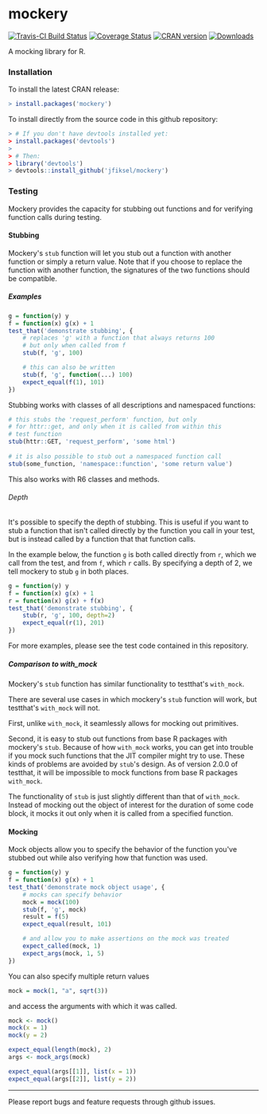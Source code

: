 # mockery
[![Travis-CI Build Status](https://travis-ci.org/jfiksel/mockery.svg?branch=master)](https://travis-ci.org/jfiksel/mockery)
[![Coverage Status](https://img.shields.io/codecov/c/github/jfiksel/mockery/master.svg)](https://codecov.io/github/jfiksel/mockery?branch=master)
[![CRAN version](http://www.r-pkg.org/badges/version/mockery)](https://cran.r-project.org/package=mockery)
[![Downloads](http://cranlogs.r-pkg.org/badges/mockery)](http://cran.rstudio.com/web/packages/mockery/index.html)

A mocking library for R.

### Installation

To install the latest CRAN release:

```.R
> install.packages('mockery')
```

To install directly from the source code in this github repository:

```.R
> # If you don't have devtools installed yet:
> install.packages('devtools')
>
> # Then:
> library('devtools')
> devtools::install_github('jfiksel/mockery')
```

### Testing

Mockery provides the capacity for stubbing out functions and for verifying
function calls during testing.

#### Stubbing

Mockery's `stub` function will let you stub out a function with another
function or simply a return value.  Note that if you choose to replace the
function with another function, the signatures of the two functions should be
compatible.

##### Examples

```.R
g = function(y) y
f = function(x) g(x) + 1
test_that('demonstrate stubbing', {
    # replaces 'g' with a function that always returns 100
    # but only when called from f
    stub(f, 'g', 100)

    # this can also be written
    stub(f, 'g', function(...) 100)
    expect_equal(f(1), 101)
})
```

Stubbing works with classes of all descriptions and namespaced functions:

```.R
# this stubs the 'request_perform' function, but only
# for httr::get, and only when it is called from within this
# test function
stub(httr::GET, 'request_perform', 'some html')
        
# it is also possible to stub out a namespaced function call
stub(some_function, 'namespace::function', 'some return value')
```

This also works with R6 classes and methods.

###### Depth

It's possible to specify the depth of stubbing. This is useful if you
want to stub a function that isn't called directly by the function you call in
your test, but is instead called by a function that that function calls. 

In the example below, the function `g` is both called directly from `r`, which
we call from the test, and from `f`, which `r` calls. By specifying a depth of
2, we tell mockery to stub `g` in both places.

```.R
g = function(y) y
f = function(x) g(x) + 1
r = function(x) g(x) + f(x)
test_that('demonstrate stubbing', {
    stub(r, 'g', 100, depth=2)
    expect_equal(r(1), 201)
})
```

For more examples, please see the test code contained in this repository.

##### Comparison to with_mock

Mockery's `stub` function has similar functionality to testthat's `with_mock`.

There are several use cases in which mockery's `stub` function will work, but
testthat's `with_mock` will not.

First, unlike `with_mock`, it seamlessly allows for mocking out primitives.

Second, it is easy to stub out functions from base R packages with mockery's `stub`.
Because of how `with_mock` works, you can get into trouble if you mock such functions 
that the JIT compiler might try to use. These kinds of problems are avoided by `stub`'s
design. As of version 2.0.0 of testthat, it will be impossible to mock functions from
base R packages `with_mock`.

The functionality of `stub` is just slightly different than that of `with_mock`. Instead
of mocking out the object of interest for the duration of some code block, it mocks it
out only when it is called from a specified function.

#### Mocking

Mock objects allow you to specify the behavior of the function you've stubbed
out while also verifying how that function was used. 

```.R
g = function(y) y
f = function(x) g(x) + 1
test_that('demonstrate mock object usage', {
    # mocks can specify behavior
    mock = mock(100)
    stub(f, 'g', mock)
    result = f(5)
    expect_equal(result, 101)

    # and allow you to make assertions on the mock was treated
    expect_called(mock, 1)
    expect_args(mock, 1, 5)
})
```

You can also specify multiple return values

```.R 
mock = mock(1, "a", sqrt(3))
```

and access the arguments with which it was called.

```.R
mock <- mock()
mock(x = 1)
mock(y = 2)

expect_equal(length(mock), 2)
args <- mock_args(mock)

expect_equal(args[[1]], list(x = 1))
expect_equal(args[[2]], list(y = 2))
```

---

Please report bugs and feature requests through github issues.
